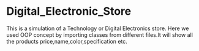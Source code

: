 # Digital_Electronic_Store
This is a simulation of a Technology or Digital Electronics store. Here we used OOP concept by importing classes from different files.It will show all the products price,name,color,specification etc.

